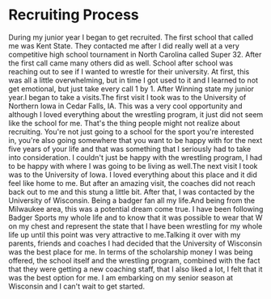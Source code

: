 <!DOCTYPE html>
<html>
<head>
  <title>Recruiting process</title>
  <meta charset="UTF-8">
  <meta name="description" content="My Webpage">
  <meta name="keywords" content="HTML, CSS">
  <meta name="author" content="Josh Otto">
  <meta name="viewport" content="width=device-width, initial-scale=1.0">
</head>

<body>
  <h1>Recruiting Process</h1>
  <p>During my junior year I began to get recruited. The first school that called me was Kent State. They contacted me after I did really well at a very competitive high school tournament in North Carolina called Super 32. After the first call came many others did as well. School after school was reaching out to see if I wanted to wrestle for their university. At first, this was all a little overwhelming, but in time I got used to it and I learned to not get emotional, but just take every call 1 by 1. After Winning state my junior year.I began to take a visits.The first visit I took was to the University of Northern Iowa in Cedar Falls, IA. This was a very cool opportunity and although I loved everything about the wrestling program, it just did not seem like the school for me. That's the thing people might not realize about recruiting. You're not just going to a school for the sport you're interested in, you're also going somewhere that you want to be happy with for the next five years of your life and that was something that I seriously had to take into consideration. I couldn't just be happy with the wrestling program, I had to be happy with where I was going to be living as well.The next visit I took was to the University of Iowa. I loved everything about this place and it did feel like home to me. But after an amazing visit, the coaches did not reach back out to me and this stung a little bit. After that, I was contacted by the University of Wisconsin. Being a badger fan all my life.And being from the Milwaukee area, this was a potential dream come true. I have been following Badger Sports my whole life and to know that it was possible to wear that W on my chest and represent the state that I have been wrestling for my whole life up until this point was very attractive to me.Talking it over with my parents, friends and coaches I had decided that the University of Wisconsin was the best place for me. In terms of the scholarship money I was being offered, the school itself and the wrestling program, combined with the fact that they were getting a new coaching staff, that I also liked a lot, I felt that it was the best option for me. I am embarking on my senior season at Wisconsin and I can't wait to get started.</p>
</body>

</html>







